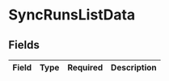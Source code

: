 # SyncRunsListData


## Fields

| Field       | Type        | Required    | Description |
| ----------- | ----------- | ----------- | ----------- |